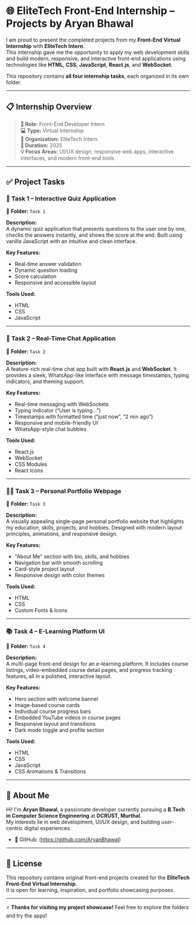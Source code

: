 # 🌐 EliteTech Front-End Internship – Projects by Aryan Bhawal

I am proud to present the completed projects from my **Front-End Virtual Internship** with **EliteTech Intern**.  
This internship gave me the opportunity to apply my web development skills and build modern, responsive, and interactive front-end applications using technologies like **HTML**, **CSS**, **JavaScript**, **React.js**, and **WebSocket**.

This repository contains **all four internship tasks**, each organized in its own folder.

---

## 📋 Internship Overview

> **🎯 Role:** Front-End Developer Intern  
> **💻 Type:** Virtual Internship  
> **🏢 Organization:** EliteTech Intern  
> **📅 Duration:** 2025  
> **💡 Focus Areas:** UI/UX design, responsive web apps, interactive interfaces, and modern front-end tools

---

## ✅ Project Tasks

### 🧠 Task 1 – Interactive Quiz Application

📁 **Folder:** `Task 1`

**Description:**  
A dynamic quiz application that presents questions to the user one by one, checks the answers instantly, and shows the score at the end. Built using vanilla JavaScript with an intuitive and clean interface.

**Key Features:**
- Real-time answer validation
- Dynamic question loading
- Score calculation
- Responsive and accessible layout

**Tools Used:**
- HTML  
- CSS  
- JavaScript

---

### 💬 Task 2 – Real-Time Chat Application

📁 **Folder:** `Task 2`

**Description:**  
A feature-rich real-time chat app built with **React.js** and **WebSocket**. It provides a sleek, WhatsApp-like interface with message timestamps, typing indicators, and theming support.

**Key Features:**
- Real-time messaging with WebSockets  
- Typing indicator (“User is typing...”)  
- Timestamps with formatted time (“just now”, “2 min ago”)   
- Responsive and mobile-friendly UI  
- WhatsApp-style chat bubbles

**Tools Used:**
- React.js  
- WebSocket  
- CSS Modules  
- React Icons 

---

### 🧑‍💻 Task 3 – Personal Portfolio Webpage

📁 **Folder:** `Task 3`

**Description:**  
A visually appealing single-page personal portfolio website that highlights my education, skills, projects, and hobbies. Designed with modern layout principles, animations, and responsive design.

**Key Features:**
- "About Me" section with bio, skills, and hobbies  
- Navigation bar with smooth scrolling  
- Card-style project layout  
- Responsive design with color themes  

**Tools Used:**
- HTML  
- CSS  
- Custom Fonts & Icons

---

### 📚 Task 4 – E-Learning Platform UI

📁 **Folder:** `Task 4`

**Description:**  
A multi-page front-end design for an e-learning platform. It includes course listings, video-embedded course detail pages, and progress tracking features, all in a polished, interactive layout.

**Key Features:**
- Hero section with welcome banner  
- Image-based course cards  
- Individual course progress bars  
- Embedded YouTube videos in course pages  
- Responsive layout and transitions  
- Dark mode toggle and profile section

**Tools Used:**
- HTML  
- CSS  
- JavaScript  
- CSS Animations & Transitions

---

## 🙋 About Me

Hi! I'm **Aryan Bhawal**, a passionate developer currently pursuing a **B.Tech in Computer Science Engineering** at **DCRUST, Murthal**.  
My interests lie in web development, UI/UX design, and building user-centric digital experiences.

- 🔗 GitHub: (https://github.com/AryanBhawal)      

---

## 📜 License

This repository contains original front-end projects created for the **EliteTech Front-End Virtual Internship**.  
It is open for learning, inspiration, and portfolio showcasing purposes.

---

⭐ **Thanks for visiting my project showcase!** Feel free to explore the folders and try the apps!
